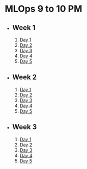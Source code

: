 # MLOps 9 to 10 PM

- ## Week 1

   1. [Day 1](https://www.facebook.com/iCodeguru/videos/346560441764322)
   2. [Day 2](https://www.facebook.com/iCodeguru/videos/454133547091032)
   3. [Day 3](https://www.facebook.com/iCodeguru/videos/1220286688955428)
   4. [Day 4](https://www.facebook.com/iCodeguru/videos/1605038103674821)
   5. [Day 5](https://www.facebook.com/iCodeguru/videos/2162006950835936)

- ## Week 2

   1. [Day 1](https://www.facebook.com/iCodeguru/videos/7567240033334692)
   2. [Day 2](https://www.facebook.com/watch/?v=1554139908768364)
   3. [Day 3](https://www.facebook.com/iCodeguru/videos/962745408397435)
   4. [Day 4](https://www.facebook.com/iCodeguru/videos/465443779261580)
   5. [Day 5](https://www.facebook.com/iCodeguru/videos/1490391061851827)

- ## Week 3

   1. [Day 1](https://www.facebook.com/iCodeguru/videos/6297909290334049)
   2. [Day 2](https://www.facebook.com/iCodeguru/videos/3212774112189685)
   3. [Day 3](https://www.facebook.com/iCodeguru/videos/469038118854424)
   4. [Day 4](https://www.facebook.com/iCodeguru/videos/949893959845060)
   5. [Day 5]()

<!-- - ## Week 4

   1. [Day 1](https://www.facebook.com/iCodeguru/videos/1498086281063397)
   2. [Day 2](https://www.facebook.com/iCodeguru/videos/441157251955031)
   3. [Day 3]()
   4. [Day 4]()
   5. [Day 5]() -->

<!-- - ## Week 

   1. [Day 1]()
   2. [Day 2]()
   3. [Day 3]()
   4. [Day 4]()
   5. [Day 5]() -->
